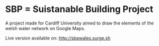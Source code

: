 # SBP = Suistanable Building Project

A project made for Cardiff University aimed to draw the elements of the welsh water network on Google Maps.

Live version available on: http://sbpwales.surge.sh
